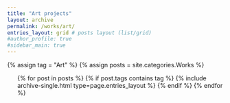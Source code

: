 ```yaml
---
title: "Art projects"
layout: archive
permalink: /works/art/
entries_layout: grid # posts layout (list/grid)
#author_profile: true
#sidebar_main: true
---
```

{% assign tag = "Art" %} <!--tag name-->
{% assign posts = site.categories.Works %}
  <ul> 
  {% for post in posts %}
    {% if post.tags contains tag %}
      {% include archive-single.html type=page.entries_layout %}
    {% endif %}
  {% endfor %}
  </ul>